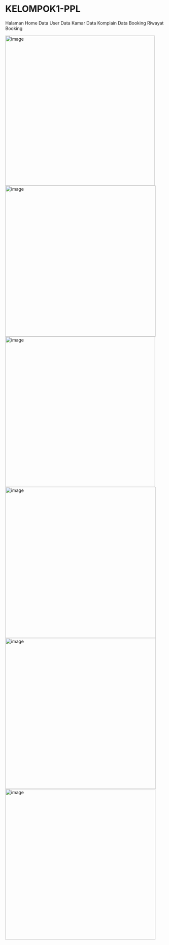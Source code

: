 # KELOMPOK1-PPL
Halaman Home
Data User
Data Kamar
Data Komplain
Data Booking
Riwayat Booking

<img width="471" alt="image" src="https://github.com/aldianggara/KELOMPOK1-PPL/assets/114654534/e20a99e7-d3ef-4515-9c7f-1d840b69f2db">

<img width="474" alt="image" src="https://github.com/aldianggara/KELOMPOK1-PPL/assets/114654534/0e12e0b7-6c1b-42d4-8687-10d9b62f357e">

<img width="472" alt="image" src="https://github.com/aldianggara/KELOMPOK1-PPL/assets/114654534/f839ae2d-3dd5-45f6-ab6c-12a417496cd5">

<img width="474" alt="image" src="https://github.com/aldianggara/KELOMPOK1-PPL/assets/114654534/6b392cab-17d4-4aad-a7b7-aca76e7edf79">

<img width="474" alt="image" src="https://github.com/aldianggara/KELOMPOK1-PPL/assets/114654534/6f485c4b-6c3a-4472-8b9c-cbfa547b272c">

<img width="473" alt="image" src="https://github.com/aldianggara/KELOMPOK1-PPL/assets/114654534/85228c76-2791-446f-9380-52c09260e98a">
